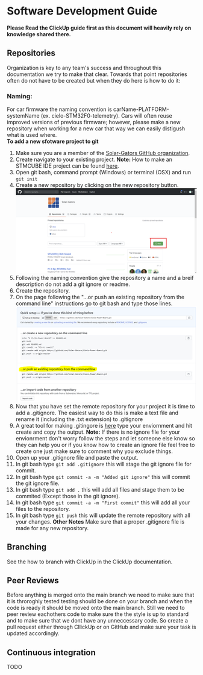 # Software Development Guide
**Please Read the ClickUp guide first as this document will heavily rely on knowledge shared there.**
## Repositories
Organization is key to any team's success and throughout this documentation we try to make that clear. Towards that point repositories often do not have to be created but when they do here is how to do it:
### Naming:
For car firmware the naming convention is carName-PLATFORM-systemName (ex. cielo-STM32F0-telemetry). Cars will often reuse improved versions of previous firmware; however, please make a new repository when working for a new car that way we can easily distigush what is used where.  
**To add a new sfotware project to git**
1. Make sure you are a member of the [Solar-Gators GitHub organization](https://github.com/Solar-Gators).
2. Create navigate to your existing project. **Note:** How to make an STMCUBE IDE project can be found [here](TODO).
3. Open git bash, command prompt (Windows) or terminal (OSX) and run `git init`
4. Create a new repository by clicking on the new repository button.
![Create Repository](/_static/processes/new_repo_button.png)
5. Following the naming convention give the repository a name and a breif description do not add a git ignore or readme.
6. Create the repository.
7. On the page following the "…or push an existing repository from the command line" instructions go to git bash and type those lines.
![Push Repository](_static\processes\set_upstream.png)
8. Now that you have set the remote repository for your project it is time to add a .gitignore. The easiest way to do this is make a text file and rename it (including the .txt extension) to .gitignore
9. A great tool for making .gitingore is [here](https://www.toptal.com/developers/gitignore) type your enviornment and hit create and copy the output. **Note:** If there is no ignore file for your envionrment don't worry follow the steps and let someone else know so they can help you or if you know how to create an ignore file feel free to create one just make sure to comment why you exclude things.
10. Open up your .gitignore file and paste the output.
11. In git bash type `git add .gitignore` this will stage the git ignore file for commit.
12. In git bash type `git commit -a -m "Added git ignore"` this will commit the git ignore file.
13. In git bash type `git add .` this will add all files and stage them to be commited (Except those in the git ignore).
14. In git bash type `git commit -a -m "First commit"` this will add all your files to the repository.
15. In git bash type `git push` this will update the remote repository with all your changes.
**Other Notes**
Make sure that a proper .gitignore file is made for any new repository.

## Branching
See the how to branch with ClickUp in the ClickUp documentation.

## Peer Reviews
Before anything is merged onto the main branch we need to make sure that it is throroghly tested testing should be done on your branch and when the code is ready it should be moved onto the main branch. Still we need to peer review eachothers code to make sure the the style is up to standard and to make sure that we dont have any unneccessary code. So create a pull request either through CllickUp or on GitHub and make sure your task is updated accordingly.

## Continuous integration
TODO